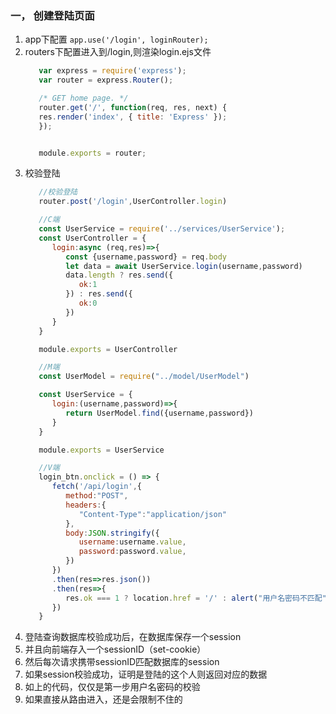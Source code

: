 ### 一， 创建登陆页面

1. app下配置 `app.use('/login', loginRouter);`
2. routers下配置进入到/login,则渲染login.ejs文件
   ```javascript
      var express = require('express');
      var router = express.Router();

      /* GET home page. */
      router.get('/', function(req, res, next) {
      res.render('index', { title: 'Express' });
      });


      module.exports = router;

   ```
3. 校验登陆
   ```javascript
      //校验登陆
      router.post('/login',UserController.login)

      //C端
      const UserService = require('../services/UserService');
      const UserController = {
         login:async (req,res)=>{
            const {username,password} = req.body
            let data = await UserService.login(username,password)
            data.length ? res.send({
               ok:1
            }) : res.send({
               ok:0
            })
         }
      }

      module.exports = UserController

      //M端
      const UserModel = require("../model/UserModel")

      const UserService = {
         login:(username,password)=>{
            return UserModel.find({username,password})
         }
      }

      module.exports = UserService

      //V端
      login_btn.onclick = () => {
         fetch('/api/login',{
            method:"POST",
            headers:{
               "Content-Type":"application/json"
            },
            body:JSON.stringify({
               username:username.value,
               password:password.value,
            })
         })
         .then(res=>res.json())
         .then(res=>{
            res.ok === 1 ? location.href = '/' : alert("用户名密码不匹配")
         })
      }
   ```
4. 登陆查询数据库校验成功后，在数据库保存一个session
5. 并且向前端存入一个sessionID（set-cookie）
6. 然后每次请求携带sessionID匹配数据库的session
7. 如果session校验成功，证明是登陆的这个人则返回对应的数据
8. 如上的代码，仅仅是第一步用户名密码的校验
9. 如果直接从路由进入，还是会限制不住的